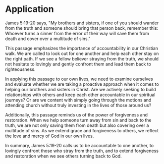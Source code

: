 # Application

James 5:19-20 says, "My brothers and sisters, if one of you should wander from the truth and someone should bring that person back, remember this: Whoever turns a sinner from the error of their way will save them from death and cover over a multitude of sins."

This passage emphasizes the importance of accountability in our Christian walk. We are called to look out for one another and help each other stay on the right path. If we see a fellow believer straying from the truth, we should not hesitate to lovingly and gently confront them and lead them back to righteousness.

In applying this passage to our own lives, we need to examine ourselves and evaluate whether we are taking a proactive approach when it comes to helping our brothers and sisters in Christ. Are we actively seeking to build relationships with others and keep each other accountable in our spiritual journeys? Or are we content with simply going through the motions and attending church without truly investing in the lives of those around us?

Additionally, this passage reminds us of the power of forgiveness and restoration. When we help someone turn away from sin and back to the truth, we are not only saving them from death but also covering over a multitude of sins. As we extend grace and forgiveness to others, we reflect the love and mercy of God in our own lives.

In summary, James 5:19-20 calls us to be accountable to one another, to lovingly confront those who stray from the truth, and to extend forgiveness and restoration when we see others turning back to God.